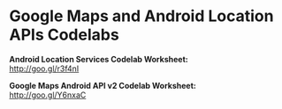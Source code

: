 Google Maps and Android Location APIs Codelabs
=====================

**Android Location Services Codelab Worksheet:**  
http://goo.gl/r3f4nI

**Google Maps Android API v2 Codelab Worksheet:**  
http://goo.gl/Y6nxaC
